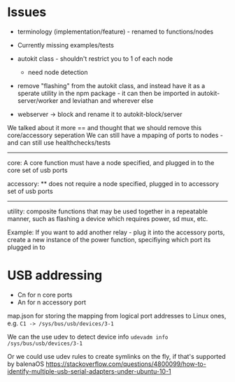 # Issues

- terminology (implementation/feature) - renamed to functions/nodes
- Currently missing examples/tests
- autokit class - shouldn't restrict you to 1 of each node
 
  
    - need node detection
- remove "flashing" from the autokit class, and instead have it as a sperate utility in the npm package - it can then be imported in autokit-server/worker and leviathan and wherever else

- webserver -> block and rename it to autokit-block/server


We talked about it more == and thought that we should remove this core/accessory seperation
We can still have a mpaping of ports to nodes  - and can still use healthchecks/tests
********
core:
    A core function must have a node specified, and plugged in to the core set of usb ports

accessory:
    ** does not require a node specified, plugged in to accessory set of usb ports
**************

utility:
    composite functions that may be used together in a repeatable manner, such as flashing a device which requires power, sd mux, etc.

Example:
    If you want to add another relay - plug it into the accessory ports, create a new instance of the power function, specifiying which port its plugged in to


# USB addressing

- Cn for n core ports
- An for n accessory port

map.json for storing the mapping from logical port addresses to Linux ones, e.g. `C1 -> /sys/bus/usb/devices/3-1`

We can the use udev to detect device info `udevadm info /sys/bus/usb/devices/3-1`

Or we could use udev rules to create symlinks on the fly, if that's supported by balenaOS https://stackoverflow.com/questions/4800099/how-to-identify-multiple-usb-serial-adapters-under-ubuntu-10-1
